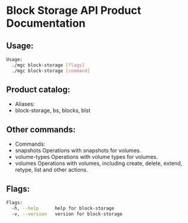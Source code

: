 # Block Storage API Product Documentation

## Usage:
```bash
Usage:
  ./mgc block-storage [flags]
  ./mgc block-storage [command]
```

## Product catalog:
- Aliases:
- block-storage, bs, blocks, blst

## Other commands:
- Commands:
- snapshots    Operations with snapshots for volumes.
- volume-types Operations with volume types for volumes.
- volumes      Operations with volumes, including create, delete, extend, retype, list and other actions.

## Flags:
```bash
Flags:
  -h, --help      help for block-storage
  -v, --version   version for block-storage
```

